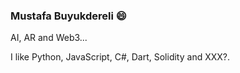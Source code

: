 ### Mustafa Buyukdereli 😄

AI, AR and Web3...

I like Python, JavaScript, C#, Dart, Solidity and XXX?.

